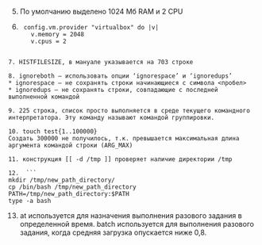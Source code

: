5. По умолчанию выделено 1024 Мб RAM и 2 CPU

6. ```
	config.vm.provider "virtualbox" do |v|
	  v.memory = 2048
	  v.cpus = 2
```
 
7. HISTFILESIZE, в мануале указывается на 703 строке

8. ignoreboth — использовать опции ‘ignorespace’ и ‘ignoredups’
* ignorespace — не сохранять строки начинающиеся с символа <пробел>
* ignoredups — не сохранять строки, совпадающие с последней выполненной командой

9. 225 строка, список просто выполняется в среде текущего командного интерпретатора. Эту команду называют командой группировки.

10. touch test{1..100000}
Создать 300000 не получилось, т.к. превышается максимальная длина аргумента командой строки (ARG_MAX)

11. конструкция [[ -d /tmp ]] проверяет наличие директории /tmp

12.  ```
mkdir /tmp/new_path_directory/
cp /bin/bash /tmp/new_path_directory
PATH=/tmp/new_path_directory:$PATH
type -a bash
```

13. at используется для назначения выполнения разового задания в определенной время.
batch используется для выполнения разового задания, когда средняя загрузка опускается ниже 0,8.




